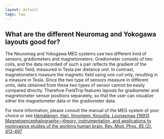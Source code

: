 ```yaml
---
layout: default
tags: faq
---
```



## What are the different Neuromag and Yokogawa layouts good for?

The Neuromag and Yokogawa MEG systems use two different kind of sensors, gradiometers and magnetometers. Gradiometer consists of two coils, and the data recorded of such a pair reflects the gradient of the magnetic field, measured in Tesla per distance unit. In contrast, magnetometers measure the magnetic field using one coil only, resulting in a measure in Tesla. Since the two type of sensors measure in different units, data obtained from these two types of sensor cannot be easily compared directly. Therefore FieldTrip features layouts for gradiometer and magnetometer sensor positions separately, so that the user can visualize either the magnetometer data or the gradiometer data.

For more information, please consult the manual of the MEG system of your choice or see [Hämäläinen, Hari, Ilmoniemi, Knuutila, Lounasmaa (1993) Magnetoencephalography—theory, instrumentation, and applications to noninvasive studies of the working human brain. Rev. Mod. Phys. 65 (2), 413-497](http://rmp.aps.org/abstract/RMP/v65/i2/p413_1)
